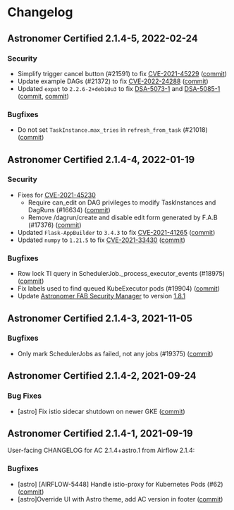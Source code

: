 # Changelog

Astronomer Certified 2.1.4-5, 2022-02-24
----------------------------------------


### Security

- Simplify trigger cancel button (#21591) to fix [CVE-2021-45229](https://nvd.nist.gov/vuln/detail/CVE-2021-45229) ([commit](https://github.com/astronomer/airflow/commit/4ee86ad2eec68f0c14f077392f75048dcadfb7e0))
- Update example DAGs (#21372) to fix [CVE-2022-24288](https://nvd.nist.gov/vuln/detail/CVE-2022-24288) ([commit](https://github.com/astronomer/airflow/commit/4e1ab17316d2a1ad9e343a10220fcbb63b928747))
- Updated `expat` to `2.2.6-2+deb10u3` to fix [DSA-5073-1](https://security-tracker.debian.org/tracker/DSA-5073-1) and [DSA-5085-1](https://security-tracker.debian.org/tracker/DSA-5085-1) ([commit](https://github.com/astronomer/ap-airflow/commit/b875830c3ccb8ad0d232d99e962fecc7ea639bc9), [commit](https://github.com/astronomer/ap-airflow/commit/4ffca19f5428ed2911dd30f1ac10064b8a0bb7ea))

### Bugfixes

- Do not set `TaskInstance.max_tries` in `refresh_from_task` (#21018) ([commit](https://github.com/astronomer/airflow/commit/70d195a9ab184788a7df0dc466ee088c2daed7b5))


Astronomer Certified 2.1.4-4, 2022-01-19
----------------------------------------

### Security

- Fixes for [CVE-2021-45230](https://nvd.nist.gov/vuln/detail/CVE-2021-45230)
    - Require can_edit on DAG privileges to modify TaskInstances and DagRuns (#16634) ([commit](https://github.com/astronomer/airflow/commit/e9f0f90d1e85259fdfb6aa9e3023dd27daedd7eb))
    - Remove /dagrun/create and disable edit form generated by F.A.B (#17376) ([commit](https://github.com/astronomer/airflow/commit/fa28024bd38cad8d62476e19f595ad1faffa0b1e))
- Updated `Flask-AppBuilder` to `3.4.3` to fix [CVE-2021-41265](https://nvd.nist.gov/vuln/detail/CVE-2021-41265) ([commit](https://github.com/astronomer/ap-airflow/commit/b7ce051b726978691f6f37cb1f2f00a3c88da56f))
- Updated `numpy` to `1.21.5` to fix [CVE-2021-33430](https://nvd.nist.gov/vuln/detail/CVE-2021-33430) ([commit](https://github.com/astronomer/ap-airflow/commit/953ec71d9228f0c6558d4cd9aa74b8ddb5dfd141))

### Bugfixes

- Row lock TI query in SchedulerJob._process_executor_events (#18975) ([commit](https://github.com/astronomer/airflow/commit/d161134d540be46d6a641dd85df1a31a2cd80779))
- Fix labels used to find queued KubeExecutor pods (#19904) ([commit](https://github.com/astronomer/airflow/commit/9cea8217a940dea45d6d3255a1f4284e5efcf150))
- Update [Astronomer FAB Security Manager](https://github.com/astronomer/astronomer-fab-securitymanager) to version [1.8.1](https://github.com/astronomer/astronomer-fab-securitymanager/releases/tag/v1.8.1)

Astronomer Certified 2.1.4-3, 2021-11-05
----------------------------------------

### Bugfixes

- Only mark SchedulerJobs as failed, not any jobs (#19375) ([commit](https://github.com/astronomer/airflow/commit/207154417))

Astronomer Certified 2.1.4-2, 2021-09-24
--------------------------------------------

### Bug Fixes

- [astro] Fix istio sidecar shutdown on newer GKE ([commit](https://github.com/astronomer/airflow/commit/cbd50ef0a))

Astronomer Certified 2.1.4-1, 2021-09-19
----------------------------------------

User-facing CHANGELOG for AC 2.1.4+astro.1 from Airflow 2.1.4:

### Bugfixes

- [astro] [AIRFLOW-5448] Handle istio-proxy for Kubernetes Pods (#62) ([commit](https://github.com/astronomer/airflow/commit/01d3f16))
- [astro]Override UI with Astro theme, add AC version in footer ([commit](https://github.com/astronomer/airflow/commit/d4dfd21))
